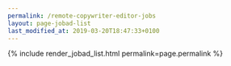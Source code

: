 ```yaml
---
permalink: /remote-copywriter-editor-jobs
layout: page-jobad-list
last_modified_at: 2019-03-20T18:47:33+0100
---
```

{% include render_jobad_list.html permalink=page.permalink %}

